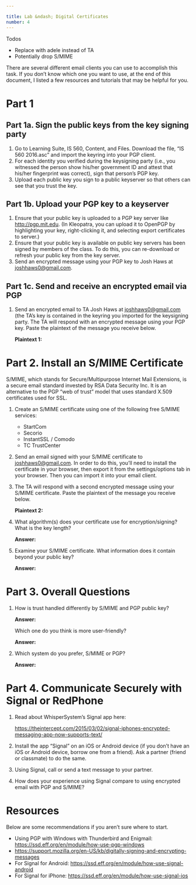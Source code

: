 ```yaml
---

title: Lab &ndash; Digital Certificates
number: 4
---
```


<div class='alert alert-warning'>
Todos
<ul>
<li>Replace with adele instead of TA</li>
<li>Potentially drop S/MIME</li>
</ul>
</div>

There are several different email clients you can use to accomplish this task. If you don’t know which one you want to use, at the end of this document, I listed a few resources and tutorials that may be helpful for you.

# Part 1

## Part 1a. Sign the public keys from the key signing party

1.	Go to Learning Suite, IS 560, Content, and Files. Download the file, “IS 560 2016.asc” and import the keyring into your PGP client.
2.	For each identity you verified during the keysigning party (i.e., you witnessed the person show his/her government ID and attest that his/her fingerprint was correct), sign that person’s PGP key.
3.	Upload each public key you sign to a public keyserver so that others can see that you trust the key.

## Part 1b. Upload your PGP key to a keyserver

1.	Ensure that your public key is uploaded to a PGP key server like http://pgp.mit.edu.  (In Kleopatra, you can upload it to OpenPGP by highlighting your key, right-clicking it, and selecting export certificates to server.)
2.	Ensure that your public key is available on public key servers has been signed by members of the class. To do this, you can re-download or refresh your public key from the key server.
3.	Send an encrypted message using your PGP key to Josh Haws at joshhaws0@gmail.com. 

## Part 1c. Send and receive an encrypted email via PGP
	
1.	Send an encrypted email to TA Josh Haws at joshhaws0@gmail.com (the TA’s key is contained in the keyring you imported for the keysigning party. The TA will respond with an encrypted message using your PGP key. Paste the plaintext of the message you receive below.

    **Plaintext 1:** 
    
# Part 2. Install an S/MIME Certificate

S/MIME, which stands for Secure/Multipurpose Internet Mail Extensions, is a secure email standard invested by RSA Data Security Inc. It is an alternative to the PGP “web of trust” model that uses standard X.509 certificates used for SSL.

1.	Create an S/MIME certificate using one of the following free S/MIME services:

    * 	StartCom
    * 	Secorio
    * 	InstantSSL / Comodo
    * 	TC TrustCenter

2.	Send an email signed with your S/MIME certificate to joshhaws0@gmail.com. In order to do this, you’ll need to install the certificate in your browser, then export it from the settings/options tab in your browser. Then you can import it into your email client.

3.	The TA will respond with a second encrypted message using your S/MIME certificate. Paste the plaintext of the message you receive below.

    **Plaintext 2:**

4.	What algorithm(s) does your certificate use for encryption/signing? What is the key length?

    **Answer:**

5.	Examine your S/MIME certificate. What information does it contain beyond your public key? 

    **Answer:**

# Part 3. Overall Questions

1.	How is trust handled differently by S/MIME and PGP public key?

    **Answer:** 

    Which one do you think is more user-friendly?

    **Answer:**  

2.	Which system do you prefer, S/MIME or PGP?

    **Answer:** 

# Part 4. Communicate Securely with Signal or RedPhone

1.	Read about WhisperSystem’s Signal app here:

    https://theintercept.com/2015/03/02/signal-iphones-encrypted-messaging-app-now-supports-text/

2.	Install the app “Signal” on an iOS or Android device (if you don’t have an iOS or Android device, borrow one from a friend). Ask a partner (friend or classmate) to do the same.

3.	Using Signal, call or send a text message to your partner.

4.	How does your experience using Signal compare to using encrypted email with PGP and S/MIME?


# Resources

Below are some recommendations if you aren’t sure where to start.

*	Using PGP with Windows with Thunderbird and Enigmail: https://ssd.eff.org/en/module/how-use-pgp-windows 
*	https://support.mozilla.org/en-US/kb/digitally-signing-and-encrypting-messages
*	For Signal for Android: https://ssd.eff.org/en/module/how-use-signal-android 
*	For Signal for iPhone: https://ssd.eff.org/en/module/how-use-signal-ios


